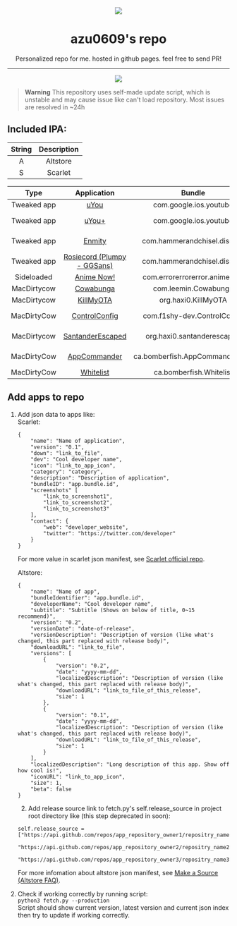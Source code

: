 <div align="center">
    <img src="https://azu0609.github.io/repo/repo.logo.png">
    <h1>azu0609's repo</h1>
    <p>Personalized repo for me. hosted in github pages. feel free to send PR!</p>
    <hr />
    <a href="https://azu0609.github.io/repo/url_handler.html">
        <img src="https://img.shields.io/badge/Altstore-Altstore.svg?label=Add%20To&logo=&style=for-the-badge&color=1B8085">
    </a>
</div>

> **Warning**
> This repository uses self-made update script, which is unstable and may cause issue like can't load repository.
> Most issues are resolved in ~24h

## Included IPA:

| String | Description |
|:------:|:-----------:|
| A | Altstore |
| S | Scarlet |

| Type | Application | Bundle | Base | Version | Author | Working? | Availability |
|:----:|:----------:|:------:|:------------:|:-------:|:------:|:------:|:------:|
| Tweaked app | [uYou](https://github.com/MiRO92/uYou-for-YouTube) | com.google.ios.youtube | 18.14.1 | 3.0 | [MIRO92](https://github.com/MiRO92) | Semi(A/S) | A/S |
| Tweaked app | [uYou+](https://github.com/qnblackcat/uYouPlus) | com.google.ios.youtube | 18.14.1-3.0 | 3.0 | [qnblackcat](https://github.com/qnblackcat) | Yes(any) | A/S |
| Tweaked app | [Enmity](https://enmity.app) | com.hammerandchisel.discord | 158.0 | v2.2.6-b2 | [enmity-mod](https://github.com/enmity-mod) | Yes(any) | A/S |
| Tweaked app | [Rosiecord (Plumpy - GGSans)](https://github.com/acquitelol/rosiecord) | com.hammerandchisel.discord | v2.1.4 | 183 | [acquitelol](https://github.com/acquitelol) | Semi(S) | S |
| Sideloaded | [Anime Now!](https://github.com/AnimeNow-Team/AnimeNow) | com.errorerrorerror.animenow | any | 3.0 | [errorerrorerror](https://github.com/errorerrorerror) | Yes(any) | A/S |
| MacDirtycow | [Cowabunga](https://github.com/leminlimez/Cowabunga) | com.leemin.Cowabunga | any | 10.3.2 | [leminlimez](https://github.com/leminlimez) | Yes(any) | A/S |
| MacDirtycow | [KillMyOTA](https://github.com/haxi0/KillMyOTA) | org.haxi0.KillMyOTA | any | 1.1 | [haxi0](https://github.com/haxi0) | Yes(any) | A/S |
| MacDirtyCow | [ControlConfig](https://github.com/BomberFish/ControlConfig) | com.f1shy-dev.ControlConfig | any | 0.1.0-alpha | [BomberFish](https://github.com/BomberFish) | Yes(any) | A/S |
| MacDirtycow | [SantanderEscaped](https://github.com/haxi0/SantanderEscaped) | org.haxi0.santanderescaped | any | 0.4 | [SerenaKit](https://github.com/SerenaKit/Santander) / [haxi0](https://github.com/haxi0) | Yes(any) | A/S |
| MacDirtyCow | [AppCommander](https://github.com/BomberFish/AppCommander) | ca.bomberfish.AppCommander.Dev | any | v0.1 Beta 3 | [BomberFish](https://github.com/BomberFish) | Yes(any) | A/S |
| MacDirtyCow | [Whitelist](https://github.com/BomberFish/Whitelist) | ca.bomberfish.Whitelist | any | 1.1.0 | [BomberFish](https://github.com/BomberFish) | Yes(any) | A/S |

## Add apps to repo
1. Add json data to apps like:  
    Scarlet:
    ```
    {
        "name": "Name of application",
        "version": "0.1",
        "down": "link_to_file",
        "dev": "Cool developer name",
        "icon": "link_to_app_icon",
        "category": "category",
        "description": "Description of application",
        "bundleID": "app.bundle.id",
        "screenshots" [
            "link_to_screenshot1",
            "link_to_screenshot2",
            "link_to_screenshot3"
        ],
        "contact": {
            "web": "developer_website",
            "twitter": "https://twitter.com/developer"
        }
    }
    ```
    For more value in scarlet json manifest, see [Scarlet official repo](https://usescarlet.com/scarlet.json).
    
    Altstore:
    ```
    {
        "name": "Name of app",
        "bundleIdentifier": "app.bundle.id",
        "developerName": "Cool developer name",
        "subtitle": "Subtitle (Shows on below of title, 0~15 recommend)",
        "version": "0.2",
        "versionDate": "date-of-release",
        "versionDescription": "Description of version (like what's changed, this part replaced with release body)",
        "downloadURL": "link_to_file",
        "versions": [
            {
                "version": "0.2",
                "date": "yyyy-mm-dd",
                "localizedDescription": "Description of version (like what's changed, this part replaced with release body)",
                "downloadURL": "link_to_file_of_this_release",
                "size": 1
            },
            {
                "version": "0.1",
                "date": "yyyy-mm-dd",
                "localizedDescription": "Description of version (like what's changed, this part replaced with release body)",
                "downloadURL": "link_to_file_of_this_release",
                "size": 1
            }
        ],
        "localizedDescription": "Long description of this app. Show off how cool is!",
        "iconURL": "link_to_app_icon",
        "size": 1,
        "beta": false
    }
    ```

    2. Add release source link to fetch.py's self.release_source in project root directory like (this step deprecated in soon):
    ```
    self.release_source = ["https://api.github.com/repos/app_repository_owner1/repositry_name1/releases",
                            "https://api.github.com/repos/app_repository_owner2/repositry_name2/releases",
                            "https://api.github.com/repos/app_repository_owner3/repositry_name3/releases"]
    ```
    For more infomation about altstore json manifest, see [Make a Source (Altstore FAQ)](https://faq.altstore.io/sources/make-a-source).


3. Check if working correctly by running script:  
`python3 fetch.py --production`  
Script should show current version, latest version and current json index then try to update if working correctly.